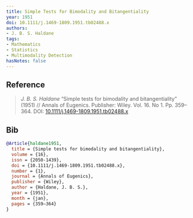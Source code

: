```yaml
---
title: Simple Tests for Bimodality and Bitangentiality
year: 1951
doi: 10.1111/j.1469-1809.1951.tb02488.x
authors:
- J. B. S. Haldane
tags:
- Mathematics
- Statistics
- Multimodality Detection
hasNotes: false
---
```


## Reference

> <i>J. B. S. Haldane</i> “Simple tests for bimodality and bitangentiality” (1951) // Annals of Eugenics. Publisher: Wiley. Vol.&nbsp;16. No&nbsp;1. Pp.&nbsp;359–364. DOI:&nbsp;<a href='https://doi.org/10.1111/j.1469-1809.1951.tb02488.x'>10.1111/j.1469-1809.1951.tb02488.x</a>

## Bib

```bib
@Article{haldane1951,
  title = {Simple tests for bimodality and bitangentiality},
  volume = {16},
  issn = {2050-1439},
  doi = {10.1111/j.1469-1809.1951.tb02488.x},
  number = {1},
  journal = {Annals of Eugenics},
  publisher = {Wiley},
  author = {Haldane, J. B. S.},
  year = {1951},
  month = {jan},
  pages = {359–364}
}
```
